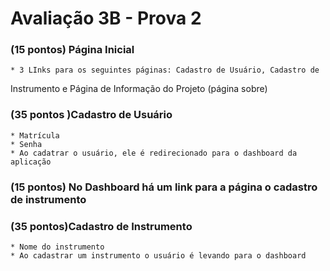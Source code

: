 # Avaliação 3B - Prova 2

### (15 pontos) Página Inicial
    * 3 LInks para os seguintes páginas: Cadastro de Usuário, Cadastro de
Instrumento e Página de Informação do Projeto (página sobre)

### (35 pontos )Cadastro de Usuário
    * Matrícula
    * Senha
    * Ao cadatrar o usuário, ele é redirecionado para o dashboard da aplicação

### (15 pontos) No Dashboard há um link para a página o cadastro de instrumento

### (35 pontos)Cadastro de Instrumento
    * Nome do instrumento
    * Ao cadastrar um instrumento o usuário é levando para o dashboard
